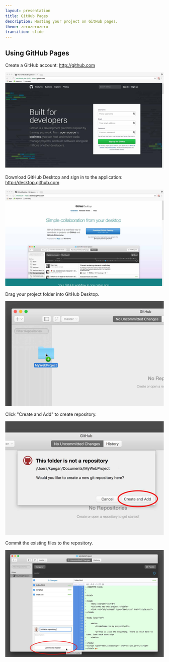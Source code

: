 ```yaml
---
layout: presentation
title: GitHub Pages
description: Hosting your project on GitHub pages.
theme: zerozerozero
transition: slide
---
```



<section>
  <h2>Using GitHub Pages</h2>
</section>

<section>
  <p>Create a GitHub account: <a href="//github.com">http://github.com</a></p>  
  <p><img src="/media/ghpages_1_signup.jpg" alt="github.com front page" width="600px"></p>
</section>

<section>
    <p>Download GitHub Desktop and sign in to the application: <a href="http://desktop.github.com">http://desktop.github.com</a></p>
    <p><img src="/media/ghpages_2_downloaddesktop.jpg" width="600px"/></p>
</section>

<section>
    <p>Drag your project folder into GitHub Desktop.</p>
    <p><img src="/media/ghpages_3_dragfolder.jpg" width="600px"/></p>
</section>

<section>
    <p>Click "Create and Add" to create repository.</p>
    <p><img src="/media/ghpages_4_create.jpg" width="600px"/></p>
</section>

<section>
    <p>Commit the existing files to the repository.</p>
    <p><img src="/media/ghpages_5_commit.jpg" width="600px"/></p>
</section>
